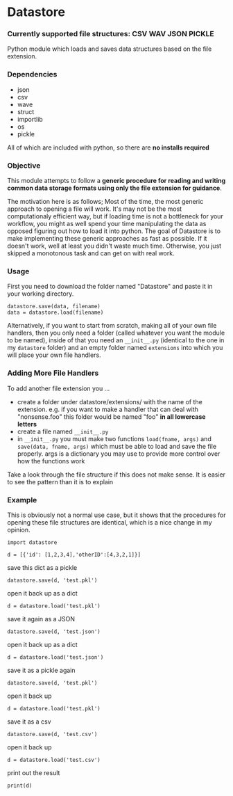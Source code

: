 # Datastore
### Currently supported file structures: CSV WAV JSON PICKLE
Python module which loads and saves data structures based on the file extension.

### Dependencies
* json
* csv
* wave
* struct
* importlib
* os
* pickle

All of which are included with python, so there are **no installs required**


### Objective
This module attempts to follow a **generic procedure for reading and writing common data storage formats using only the file extension for guidance**.

The motivation here is as follows; Most of the time, the most generic approach to opening a file will work. It's may not be the most computationaly efficient way, but if loading time is not a bottleneck for your workflow, you might as well spend your time manipulating the data as opposed figuring out how to load it into python. The goal of Datastore is to make implementing these generic approaches as fast as possible. If it doesn't work, well at least you didn't waste much time. Otherwise, you just skipped a monotonous task and can get on with real work.



### Usage
First you need to download the folder named "Datastore" and paste it in your working directory.
```
datastore.save(data, filename)
data = datastore.load(filename)
```

Alternatively, if you want to start from scratch, making all of your own file handlers, then you only need a folder (called whatever you want the module to be named), inside of that you need an `__init__.py` (identical to the one in my `datastore` folder) and an empty folder named `extensions` into which you will place your own file handlers.

### Adding More File Handlers
To add another file extension you ...

* create a folder under datastore/extensions/ with the name of the extension. e.g. if you want to make a handler that can deal with "nonsense.foo" this folder would be named "foo" __in all lowercase letters__
* create a file named `__init__.py`
* in `__init__.py` you must make two functions `load(fname, args)` and `save(data, fname, args)` which must be able to load and save the file properly. args is a dictionary you may use to provide more control over how the functions work

Take a look through the file structure if this does not make sense. It is easier to see the pattern than it is to explain

### Example
This is obviously not a normal use case, but it shows that the procedures for opening these file structures are identical, which is a nice change in my opinion.

```
import datastore

d = [{'id': [1,2,3,4],'otherID':[4,3,2,1]}]
```

save this dict as a pickle
```
datastore.save(d, 'test.pkl')
```
open it back up as a dict
```
d = datastore.load('test.pkl')
```
save it again as a JSON
```
datastore.save(d, 'test.json')
```
open it back up as a dict
```
d = datastore.load('test.json')
```

save it as a pickle again
```
datastore.save(d, 'test.pkl')
```
open it back up
```
d = datastore.load('test.pkl')
```
save it as a csv
```
datastore.save(d, 'test.csv')
```
open it back up
```
d = datastore.load('test.csv')
```
print out the result
```
print(d)
```
